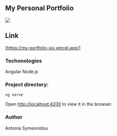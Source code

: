 ## My Personal Portfolio

<img src="https://docs.google.com/drawings/d/e/2PACX-1vT6bqcP1FD6bcaLDDBhna8QRqjayYvg8xuz5oaKmUyqwSshaTIW0mHNJEgzX5DpsdR_a8s7dyksTMlp/pub?w=650&amp;h=600">

## Link

[https://my-portfolio-six.vercel.app/]

### Techonologies

Angular
Node.js

### Project directory:

`ng serve`

Open [http://localhost:4200](http://localhost:4200) to view it in the browser.

### Author

Antonia Symeonidou